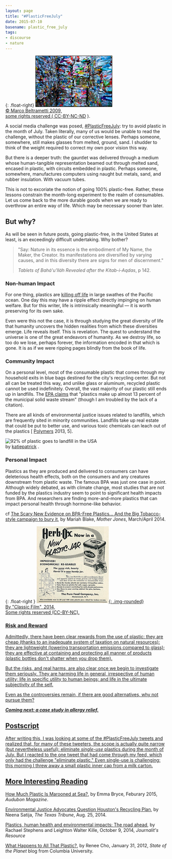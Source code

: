 ```yaml
---
layout: page
title: "#PlasticFreeJuly"
date: 2015-07-10
basename: plastic_free_july
tags:
- discourse
- nature
---
```


{: .float-right}
<a href="https://www.flickr.com/photos/mbeo52/3276997568/in/photolist-5Zztd5-9wBV4g-2crwN-4PdrRb-pGsnhV-9PjFwY-9aXpaS-mSDByV-7HAYLQ-m8aMEc-jAAwuC-8eu4XU-5LhE7L-83MGRE-grEcNh-nvipJh-7Ai73n-7j8mC-E1B66-8oCwRk-7GgSE2-7Hx3NP-35W7U1-4ZH2fp-7DgEjU-5fgY1N-794oZA-77ioG2-78ZB8n-54VSQQ-78Zpm2-q2PtYc-2PoQq-7v9miT-8QWen6-7jRtgt-ksNbHZ-wvqtH-2RN1dJ-7AKMsJ-nZKUs9-8kDCq6-78ZpS8-7mupFc-27TWfq-4wGTeG-8zbZgS-ow5ig-4TXrDX-6o63KT/">![walls of plastic ready for recycling](/images/plasticWalls.jpg)<br>
&copy; Marco Beltrametti 2009,<br>some rights reserved (
<a href="https://creativecommons.org/licenses/by-nc-nd/2.0/">CC-BY-NC-ND</a> ).

A social media challenge was posed, <a
href="https://twitter.com/search?q=%23PlasticFreeJuly&src=typd">#PlasticFreeJuly</a>:
try to avoid plastic in the month of July. Taken literally, many of us would be
unable to read the challenge, without the plastic of our corrective lenses.
Perhaps someone, somewhere, still makes glasses from melted, ground, sand. I
shudder to think of the weight required to correct my own poor vision this way.

But there is a deeper truth: the gauntlet was delivered through a medium whose
human-tangible representation beamed out through melted sand, encased in
plastic, with circuits embedded in plastic. Perhaps someone, somewhere,
manufactures computers using naught but metals, sand, and rubber insulation.
With vacuum tubes.

<!--more-->

This is not to excoriate the notion of going 100% plastic-free. Rather, these
lessons constrain the month-long experiment to the realm of consumables. Let us
come back to the more durable goods when we are ready to overthrow an entire way
of life. Which may be necessary sooner than later.

## But why?

As will be seen in future posts, going plastic-free, in the United States at least, is an exceedingly difficult undertaking. Why bother?

> "Say: Nature in its essence is the embodiment of My Name, the Maker, the Creator. Its manifestations are diversified by varying
> causes, and in this diversity there are signs for men of discernment."
>
> _Tablets of Bah&aacute;'u'll&aacute;h Revealed after the Kitab-i-Aqdas_, p 142.

### Non-human Impact

For one thing, plastics are <a
href="http://education.nationalgeographic.com/encyclopedia/great-pacific-garbage-patch">killing
off life</a> in large swathes of the Pacific ocean. One day this may have a
ripple effect directly impinging on human welfare. But for this writer, life is
intrinsically meaningful &mdash; it is worth preserving for its own sake.

Even were this not the case, it is through studying the great diversity of life
that humanity uncovers the hidden realities from which these diversities emerge.
Life reveals itself. This is revelation. The quest to understand the universe is
one of the great endeavors of humanity. As we destroy life, so too do we lose,
perhaps forever, the information encoded in that which is gone. It is as if we
were ripping pages blindly from the book of life.

### Community Impact

On a personal level, most of the consumable plastic that comes through my
household exits in blue bags destined for the city's recycling center. But not
all can be treated this way, and unlike glass or aluminum, recycled plastic
cannot be used indefinitely. Overall, the vast majority of our plastic still
ends up in landfills. The <a
href="http://www.epa.gov/osw/conserve/materials/plastics.htm">EPA claims</a>
that "plastics make up almost 13 percent of the municipal solid waste stream"
(though I am troubled by the lack of a citation).

There are all kinds of environmental justice issues related to landfills, which
are frequently sited in minority communities. Landfills take up real estate that
could be put to better use, and various toxic chemicals can leach out of the
plastics
[
<a href="http://marinedebris.info/sites/default/files/literature/Plastic%20Degradation%20and%20Its%20Environmental%20Implications%20with%20Special%20Reference%20to%20Poly%28ethylene%20terephthalate%29.pdf">Polymers</a> 2013, 5].

<div
class='visually_embed' style="margin: 0 auto 0 auto">
<img class='visually_embed_infographic' src='' alt='92% of plastic goes to landfill in the USA' />
<div class='visually_embed_cycle'>
<span>by</span>
<a target='_blank' href='http://www.greenpag.es?utm_source=visually_embed'>katiepatrick</a> .
<br/>
</div>
<script type='text/javascript' src='http://a.visual.ly/api/embed/61858?width=540' class='visually_embed_script' id='visually_embed_script_61858'></script>
</div>

### Personal Impact

Plastics as they are produced and delivered to consumers can have deleterious
health effects, both on the consumers and any creatures downstream from plastic
waste. The famous BPA was just one case in point. Although widely debated, as
with climate change, most studies that are not funded by the plastics industry
seem to point to significant health impacts from BPA. And researchers are
finding more-and-more plastics that can impact personal health through
hormone-like behavior.

cf <a
href="http://www.motherjones.com/environment/2014/03/tritan-certichem-eastman-bpa-free-plastic-safe">The
Scary New Evidence on BPA-Free Plastics&hellip; And the Big Tobacco-style
campaign to bury it</a>, by Mariah Blake, _Mother Jones_, March/April 2014.

{: .float-right }
<a href="https://www.flickr.com/photos/29069717@N02/13543488693/in/photolist-mCMVkK-7usXr9-4EjGoh-enYX3N-28jFN6-bpsiMq-bxdkUM-ce4kAy-tYnCPH-ceL4wu-ceL3jE-ceL48S-4s3WXA-ceL3M9-cNYPtq-5seVp-2SSnxo-ai7pAx-ceL4tu-ceL4r1-bXoyY6-5GNkq-bXoz5v-bXozeB-ceL4DG-ceL4jY-bnTfGY-5tiUQ2-ceL3fW-4w36hs-8vgBsP-9veAqQ-ceL4nG-bXoxMH-bXoz26-bXoz8g-7yLTk3-6v3Dwy-aCyE7N-p6456k-4EfrZr-k5f2sa-4cNVuq-bsFKcK-dzVBcB-7hZWNf-75Mwqs-nWAefT-6rjzZ2-7yH71a">![Old ad for bouillon cubes in plastic container](/images/plasticBouillon.jpg){: .img-rounded}<br>
By "Classic Film", 2014,<br>Some rights reserved (CC-BY-NC).

### Risk and Reward

Admittedly, there have been clear rewards from the use of plastic: they are cheap (thanks to an inadequate system of taxation
on natural resources); they are lightweight (lowering transportation emissions
compared to glass); they are effective at containing and protecting all manner
of products (plastic bottles don't shatter when you drop them).

But the risks, and real harms, are also clear once we begin to investigate them
seriously. They are harming life in general, irrespective of human utility; life
in specific utility to human beings; and life in the ultimate subjectivity of
the self.

Even as the controversies remain, if there are good alternatives, why not pursue them?

**_Coming next: a case study in allergy relief._**

## Postscript

After writing this, I was looking at some of the #PlasticFreeJuly tweets and
realized that, for many of these tweeters, the scope is actually quite narrow
(but nevertheless useful): eliminate _single-use_ plastics during the month of
July. But I reacted to the one tweet that had come through my feed, which only
had the challenge "eliminate plastic." Even single-use is challenging: this
morning I threw away a small plastic inner cap from a milk carton.

## More Interesting Reading

<a href="https://www.audubon.org/news/how-much-plastic-marooned-sea#9">How Much
Plastic Is Marooned at Sea?</a>, by Emma Bryce, Feburary 2015, _Audubon
Magazine_.

<a
href="http://www.texastribune.org/2014/08/25/environmental-justice-advocates-question-houstons-/">Environmental
Justice Advocates Question Houston's Recycling Plan</a>, by Neena Satija, _The
Texas Tribune_, Aug. 25, 2014.

<a href="
http://journalistsresource.org/studies/environment/pollution-environment/plastics-environmental-health-literature-review">Plastics, human health and environmental impacts: The road ahead</a>, by Rachael Stephens and Leighton Walter Kille, October 9, 2014,
_Journalit's Resource_

<a href="http://blogs.ei.columbia.edu/2012/01/31/what-happens-to-all-that-plastic/">What Happens to All That Plastic?</a>, by Renee Cho, January 31, 2012, _State of the Planet_ blog from Columbia University.

